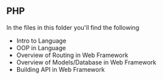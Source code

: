 ## PHP

In the files in this folder you'll find the following

- Intro to Language
- OOP in Language
- Overview of Routing in Web Framework
- Overview of Models/Database in Web Framework
- Building API in Web Framework